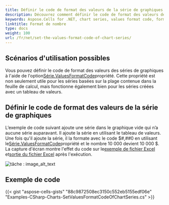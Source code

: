 ```yaml
---
title: Définir le code de format des valeurs de la série de graphiques
description: Découvrez comment définir le code de format des valeurs de la série de graphiques dans Aspose.Cells for .NET. Notre guide vous aidera à comprendre comment formater les données de votre série de graphiques en utilisant le code de format approprié, vous permettant de présenter vos données avec précision et de manière professionnelle.
keywords: Aspose.Cells for .NET, chart series, values format code, formatting, data presentation, accuracy, professionalism.
linktitle: Format de nombre
type: docs
weight: 100
url: /fr/net/set-the-values-format-code-of-chart-series/
---
```

##  **Scénarios d'utilisation possibles**
Vous pouvez définir le code de format des valeurs des séries de graphiques à l'aide de l'option[Série.ValuesFormatCode](https://reference.aspose.com/cells/net/aspose.cells.charts/series/properties/valuesformatcode)propriété. Cette propriété est non seulement utile pour les séries basées sur la plage contenue dans la feuille de calcul, mais fonctionne également bien pour les séries créées avec un tableau de valeurs.
##  **Définir le code de format des valeurs de la série de graphiques**
 L’exemple de code suivant ajoute une série dans le graphique vide qui n’a aucune série auparavant. Il ajoute la série en utilisant le tableau de valeurs. Une fois qu'il ajoute la série, il la formate avec le code $#,##0 en utilisant le[Série.ValuesFormatCode](https://reference.aspose.com/cells/net/aspose.cells.charts/series/properties/valuesformatcode)propriété et le nombre 10 000 devient 10 000 $. La capture d'écran montre l'effet du code sur le[exemple de fichier Excel](51740712.xlsx) et[sortie du fichier Excel](51740713.xlsx) après l'exécution.

![tâche : image_alt_text](set-the-values-format-code-of-chart-series_1.png)
##  **Exemple de code**
{{< gist "aspose-cells-gists" "88c9872508ec3150c552eb5155edf06e" "Examples-CSharp-Charts-SetValuesFormatCodeOfChartSeries.cs" >}}
